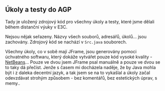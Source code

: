 ## Úkoly a testy do AGP

Tady je uložený zdrojový kód pro všechny úkoly a testy, které jsme dělali během
distanční výuky v E3C.

Nejsou nějak seřazeny. Názvy všech souborů, adresářů, úkolů... jsou zachovány.
Zdrojový kód se nachází v `Src.java` souborech.

Všechny úkoly, co v sobě mají JFrame, jsou generovány pomoci úchvatného
softwaru, který dokáže vytvářet pouze kód vysoké kvality -
[NetBeans](https://netbeans.apache.org/)...
Pouze ve dvou jsem JFrame psal manuálně a pouze ve dvou se to taky dá přečíst.
Jenže s časem mi docházela naděje, že by Java mohla být i z daleka decentní
jazyk, a tak jsem se na to vykašlal a úkoly začal odevzdávat strohým způsobem -
bez komentářů, bez estetických úprav, s memy..

